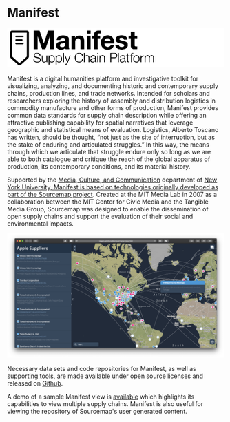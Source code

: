 Manifest
========

<img src="https://github.com/hock/Manifest/blob/master/lib/css/images/logo-banner.png" />

Manifest is a digital humanities platform and investigative toolkit for visualizing, analyzing, and documenting historic and contemporary supply chains, production lines, and trade networks. Intended for scholars and researchers exploring the history of assembly and distribution logistics in commodity manufacture and other forms of production, Manifest provides common data standards for supply chain description while offering an attractive publishing capability for spatial narratives that leverage geographic and statistical means of evaluation. Logistics, Alberto Toscano has written, should be thought, “not just as the site of interruption, but as the stake of enduring and articulated struggles.” In this way, the means through which we articulate that struggle endure only so long as we are able to both catalogue and critique the reach of the global apparatus of production, its contemporary conditions, and its material history.

Supported by the <a href="http://steinhardt.nyu.edu/mcc/">Media, Culture, and Communication</a> department of <a href="http://www.nyu.edu/">New York University, Manifest is based on technologies originally developed as part of the <a href="http://supplystudies.com/sourcemap-org/">Sourcemap project</a>. Created at the MIT Media Lab in 2007 as a collaboration between the MIT Center for Civic Media and the Tangible Media Group, Sourcemap was designed to enable the dissemination of open supply chains and support the evaluation of their social and environmental impacts.

<img src="https://github.com/hock/Manifest/blob/master/lib/css/images/preview-screen.png" />

Necessary data sets and code repositories for Manifest, as well as <a href="https://github.com/supplychainstudies">supporting tools</a>, are made available under open source licenses and released on <a href="https://github.com/hock/Manifest">Github</a>. 

A demo of a sample Manifest view is <a href="https://rawcdn.githack.com/hock/Manifest/d67cd9577e97286e0ed262d331a6e4553ab31980/index.html">available</a> which highlights its capabilities to view multiple supply chains. Manifest is also useful for viewing the repository of Sourcemap's user generated content. 
